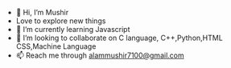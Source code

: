 - 👋 Hi, I’m Mushir
-    Love to explore new things
- 🌱 I’m currently learning Javascript 
- 💞️ I’m looking to collaborate on C language, C++,Python,HTML CSS,Machine Language 
- 📫 Reach me through alammushir7100@gmail.com

<!---
mushir2004/mushir2004 is a ✨ special ✨ repository because its `README.md` (this file) appears on your GitHub profile.
You can click the Preview link to take a look at your changes.
--->
